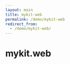 ```yaml
---
layout: main
title: mykit-web
permalink: /demo/mykit-web
redirect_from:
  - /demo/mykit-web/
---
```


# mykit.web